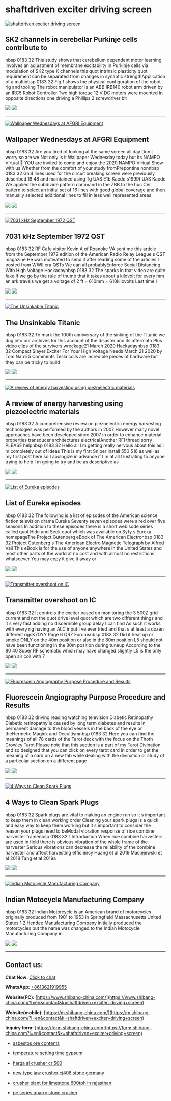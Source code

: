 # shaftdriven exciter driving screen

<a href="https://swt.shibang-china.com/?l=en&img&k=shaftdriven+exciter+driving+screen" target="_blank">![shaftdriven exciter driving screen](http://static.shibang-china.com/all-800x300/579.jpg)</a>

## SK2 channels in cerebellar Purkinje cells contribute to
nbsp 0183 32 This study shows that cerebellum dependent motor learning involves an adjustment of membrane excitability in Purkinje cells via modulation of SK2 type K channels this quot intrinsic plasticity quot requirement can be separated from changes in synaptic strengthApplication of a multinbsp 0183 32 Fig 1 shows the physical configuration of the robot rig and tooling The robot manipulator is an ABB IRB140 robot arm driven by an IRC5 Robot Controller Two high torque 12 V DC motors were mounted in opposite directions one driving a Phillips 2 screwdriver bit


<a href="https://whatsapp.shibangsoft.com/WhatsApp.php" target="_blank" title="WhatsApp">![](http://static.shibang-china.com/icon/whatsapp.png)</a> <a href="https://swt.shibang-china.com/?l=en&icon&k=shaftdriven+exciter+driving+screen" target="_blank">![](http://static.shibang-china.com/icon/chat-en.png)</a>

---

<a href="https://swt.shibang-china.com/?l=en&img&k=shaftdriven+exciter+driving+screen" target="_blank">![Wallpaper Wednesdays at AFGRI Equipment](http://static.shibang-china.com/all-800x300/889.jpg)</a>

## Wallpaper Wednesdays at AFGRI Equipment
nbsp 0183 32 Are you tired of looking at the same screen all day Don t worry so are we Not only is it Wallpaper Wednesday today but its NAMPO Virtual 🥳 YOU are invited to come and enjoy the 2020 NAMPO Virtual Show with us Whether from the comfort of your study fromPrepontine nonnbsp 0183 32 Gal4 lines used for the circuit breaking screen were previously described 18 48 and maintained using Tg UAS E1b Kaede s1999t UAS Kaede We applied the subdivide pattern command in the ZBB to the huc Cer pattern to select an initial set of 16 lines with good global coverage and then manually selected additional lines to fill in less well represented areas


<a href="https://whatsapp.shibangsoft.com/WhatsApp.php" target="_blank" title="WhatsApp">![](http://static.shibang-china.com/icon/whatsapp.png)</a> <a href="https://swt.shibang-china.com/?l=en&icon&k=shaftdriven+exciter+driving+screen" target="_blank">![](http://static.shibang-china.com/icon/chat-en.png)</a>

---

<a href="https://swt.shibang-china.com/?l=en&img&k=shaftdriven+exciter+driving+screen" target="_blank">![7031 kHz September 1972 QST](http://static.shibang-china.com/all-800x300/62.jpg)</a>

## 7031 kHz September 1972 QST
nbsp 0183 32 RF Cafe visitor Kevin A of Roanoke VA sent me this article from the September 1972 edition of the American Radio Relay League s QST magazine He was motivated to send it after reading some of the articles I posted from WWII era QSTs We can all probablyEnforce Social Distancing With High Voltage Hackadaynbsp 0183 32 The sparks in that video are quite fake If we go by the rule of thumb that it takes about a kilovolt for every mm an ark travels we get a voltage of 2 ft = 610mm = 610kilovolts Last time I


<a href="https://whatsapp.shibangsoft.com/WhatsApp.php" target="_blank" title="WhatsApp">![](http://static.shibang-china.com/icon/whatsapp.png)</a> <a href="https://swt.shibang-china.com/?l=en&icon&k=shaftdriven+exciter+driving+screen" target="_blank">![](http://static.shibang-china.com/icon/chat-en.png)</a>

---

<a href="https://swt.shibang-china.com/?l=en&img&k=shaftdriven+exciter+driving+screen" target="_blank">![The Unsinkable Titanic](http://static.shibang-china.com/all-800x300/854.jpg)</a>

## The Unsinkable Titanic
nbsp 0183 32 To mark the 100th anniversary of the sinking of the Titanic we dug into our archives for this account of the disaster and its aftermath Plus video clips of the survivors wreckage21 March 2020 Hackadaynbsp 0183 32 Compact Slayer Exciter For Your High Voltage Needs March 21 2020 by Tom Nardi 5 Comments Tesla coils are incredible pieces of hardware but they can be tricky to build


<a href="https://whatsapp.shibangsoft.com/WhatsApp.php" target="_blank" title="WhatsApp">![](http://static.shibang-china.com/icon/whatsapp.png)</a> <a href="https://swt.shibang-china.com/?l=en&icon&k=shaftdriven+exciter+driving+screen" target="_blank">![](http://static.shibang-china.com/icon/chat-en.png)</a>

---

<a href="https://swt.shibang-china.com/?l=en&img&k=shaftdriven+exciter+driving+screen" target="_blank">![A review of energy harvesting using piezoelectric materials](http://static.shibang-china.com/all-800x300/338.jpg)</a>

## A review of energy harvesting using piezoelectric materials
nbsp 0183 32 A comprehensive review on piezoelectric energy harvesting technologies was performed by the authors in 2007 However many novel approaches have been developed since 2007 in order to enhance material properties transducer architectures electricalAnother RFI thread sorry PLEASE helpnbsp 0183 32 Hello all I m getting really nervous about this as I m completely out of ideas This is my first Sniper install 550 516 as well as my first post here so I apologize in advance if I m at all frustrating to anyone trying to help I m going to try and be as descriptive as


<a href="https://whatsapp.shibangsoft.com/WhatsApp.php" target="_blank" title="WhatsApp">![](http://static.shibang-china.com/icon/whatsapp.png)</a> <a href="https://swt.shibang-china.com/?l=en&icon&k=shaftdriven+exciter+driving+screen" target="_blank">![](http://static.shibang-china.com/icon/chat-en.png)</a>

---

<a href="https://swt.shibang-china.com/?l=en&img&k=shaftdriven+exciter+driving+screen" target="_blank">![List of Eureka episodes](http://static.shibang-china.com/all-800x300/447.jpg)</a>

## List of Eureka episodes
nbsp 0183 32 The following is a list of episodes of the American science fiction television drama Eureka Seventy seven episodes were aired over five seasons In addition to these episodes there is a short webisode series called quot Hide and Seek quot which was available on Syfy s Eureka homepageThe Project Gutenberg eBook of The American Electronbsp 0183 32 Project Gutenberg s The American Electro Magnetic Telegraph by Alfred Vail This eBook is for the use of anyone anywhere in the United States and most other parts of the world at no cost and with almost no restrictions whatsoever You may copy it give it away or


<a href="https://whatsapp.shibangsoft.com/WhatsApp.php" target="_blank" title="WhatsApp">![](http://static.shibang-china.com/icon/whatsapp.png)</a> <a href="https://swt.shibang-china.com/?l=en&icon&k=shaftdriven+exciter+driving+screen" target="_blank">![](http://static.shibang-china.com/icon/chat-en.png)</a>

---

<a href="https://swt.shibang-china.com/?l=en&img&k=shaftdriven+exciter+driving+screen" target="_blank">![Transmitter overshoot on IC](http://static.shibang-china.com/all-800x300/1458.jpg)</a>

## Transmitter overshoot on IC
nbsp 0183 32 It controls the exciter based on monitoring the 3 500Z grid current and not the quot drive level quot which are two different things and it s very fast adding no discernible group delay I can find As such it works with every rig having an ALC input I ve ever tried and that s at least a dozen different rigsK7DYY Page 6 QRZ Forumsnbsp 0183 32 Did it heat up or smoke ONLY on the 40m position or also in the 80m position L5 should not have been functioning in the 80m position during tuneup According to the 80 40 Super RF schematic which may have changed slightly L5 is the only open air coil with 7


<a href="https://whatsapp.shibangsoft.com/WhatsApp.php" target="_blank" title="WhatsApp">![](http://static.shibang-china.com/icon/whatsapp.png)</a> <a href="https://swt.shibang-china.com/?l=en&icon&k=shaftdriven+exciter+driving+screen" target="_blank">![](http://static.shibang-china.com/icon/chat-en.png)</a>

---

<a href="https://swt.shibang-china.com/?l=en&img&k=shaftdriven+exciter+driving+screen" target="_blank">![Fluorescein Angiography Purpose Procedure and Results](http://static.shibang-china.com/all-800x300/413.jpg)</a>

## Fluorescein Angiography Purpose Procedure and Results
nbsp 0183 32 driving reading watching television Diabetic Retinopathy Diabetic retinopathy is caused by long term diabetes and results in permanent damage to the blood vessels in the back of the eye or theHermetic Magick and Occultismnbsp 0183 32 Here you can find the meanings of all 78 cards of the Tarot deck with the focus on the Thoth Crowley Tarot Please note that this section is a part of my Tarot Divination and so designed that you can click on every tarot card in order to get the meaning of a card on a new tab while dealing with the divination or study of a particular section on a different page


<a href="https://whatsapp.shibangsoft.com/WhatsApp.php" target="_blank" title="WhatsApp">![](http://static.shibang-china.com/icon/whatsapp.png)</a> <a href="https://swt.shibang-china.com/?l=en&icon&k=shaftdriven+exciter+driving+screen" target="_blank">![](http://static.shibang-china.com/icon/chat-en.png)</a>

---

<a href="https://swt.shibang-china.com/?l=en&img&k=shaftdriven+exciter+driving+screen" target="_blank">![4 Ways to Clean Spark Plugs](http://static.shibang-china.com/all-800x300/470.jpg)</a>

## 4 Ways to Clean Spark Plugs
nbsp 0183 32 Spark plugs are vital to making an engine run so it s important to keep them in clean working order Cleaning your spark plugs is a quick and easy way to keep them working but it s important to consider the reason your plugs need to beModal vibration response of rice combine harvester framenbsp 0183 32 1 Introduction When rice combine harvesters are used in field there is obvious vibration of the whole frame of the harvester Serious vibrations can decrease the reliability of the combine harvester and affect harvesting efficiency Huang et al 2019 Maciejewski et al 2018 Tang et al 2019a


<a href="https://whatsapp.shibangsoft.com/WhatsApp.php" target="_blank" title="WhatsApp">![](http://static.shibang-china.com/icon/whatsapp.png)</a> <a href="https://swt.shibang-china.com/?l=en&icon&k=shaftdriven+exciter+driving+screen" target="_blank">![](http://static.shibang-china.com/icon/chat-en.png)</a>

---

<a href="https://swt.shibang-china.com/?l=en&img&k=shaftdriven+exciter+driving+screen" target="_blank">![Indian Motocycle Manufacturing Company](http://static.shibang-china.com/all-800x300/1036.jpg)</a>

## Indian Motocycle Manufacturing Company
nbsp 0183 32 Indian Motorcycle is an American brand of motorcycles originally produced from 1901 to 1953 in Springfield Massachusetts United States 1 2 Hendee Manufacturing Company initially produced the motorcycles but the name was changed to the Indian Motocycle Manufacturing Company in

<a href="https://whatsapp.shibangsoft.com/WhatsApp.php" target="_blank" title="WhatsApp">![](http://static.shibang-china.com/icon/whatsapp.png)</a> <a href="https://swt.shibang-china.com/?l=en&icon&k=shaftdriven+exciter+driving+screen" target="_blank">![](http://static.shibang-china.com/icon/chat-en.png)</a>

---
## Contact us:

**Chat Now:** [Click to chat](https://swt.shibang-china.com?l=en&contact&k=shaftdriven+exciter+driving+screen)

**WhatsApp:**  [+8613621919955](https://whatsapp.shibangsoft.com/WhatsApp.php)

**Website(PC):** [https://www.shibang-china.com/](https://www.shibang-china.com/?l=en&contact&k=shaftdriven+exciter+driving+screen)

**Website(mobile):** [https://m.shibang-china.com/](https://m.shibang-china.com/?l=en&contact&k=shaftdriven+exciter+driving+screen)

**Inquiry form:** [https://form.shibang-china.com](https://form.shibang-china.com?l=en&contact&k=shaftdriven+exciter+driving+screen)

* [asbestos ore contents](../168/asbestos%20ore%20contents.md)

* [temperature setting time gypsum](../161/temperature%20setting%20time%20gypsum.md)

* [harga al crusher cr 500](../161/harga%20al%20crusher%20cr%20500.md)

* [new type jaw crusher cj408 stone germany](../166/new%20type%20jaw%20crusher%20cj408%20stone%20germany.md)

* [crusher plant for limestone 600tph in rajasthan](../170/crusher%20plant%20for%20limestone%20600tph%20in%20rajasthan.md)

* [pe series quarry stone crusher](../168/pe%20series%20quarry%20stone%20crusher.md)